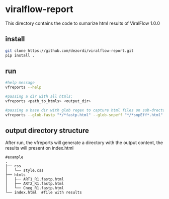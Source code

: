 # viralflow-report

This directory contains the code to sumarize html results of ViralFlow 1.0.0

## install

```bash
git clone https://github.com/dezordi/viralflow-report.git
pip install .
```

## run

```bash
#help message
vfreports --help

#passing a dir with all htmls:
vfreports <path_to_htmls> <output_dir>

#passing a base dir with glob regex to capture html files on sub-drectories
vfreports --glob-fastp "*/*fastp.html" --glob-snpeff "*/*snpEff*.html" <path_to_base_dir> <output_dir>
```

## output directory structure
After run, the vfreports will generate a directory with the output content, the results will present on index.html
```
#example
.
├── css
│   └── style.css
├── htmls
│   ├── ART1_R1.fastp.html
│   ├── ART2_R1.fastp.html
│   └── Cneg_R1.fastp.html
└── index.html  #file with results
```
